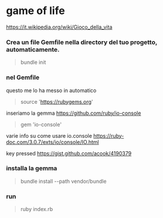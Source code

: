 # game of life
https://it.wikipedia.org/wiki/Gioco_della_vita

### Crea un file Gemfile nella directory del tuo progetto, automaticamente.
> bundle init



### nel Gemfile
questo me lo ha messo in automatico
> source 'https://rubygems.org'

inseriamo la gemma
https://github.com/ruby/io-console
>gem 'io-console'

varie info su come usare io.console
https://ruby-doc.com/3.0.7/exts/io/console/IO.html


key pressed
https://gist.github.com/acook/4190379

### installa la gemma
> bundle install --path vendor/bundle

### run
> ruby index.rb
